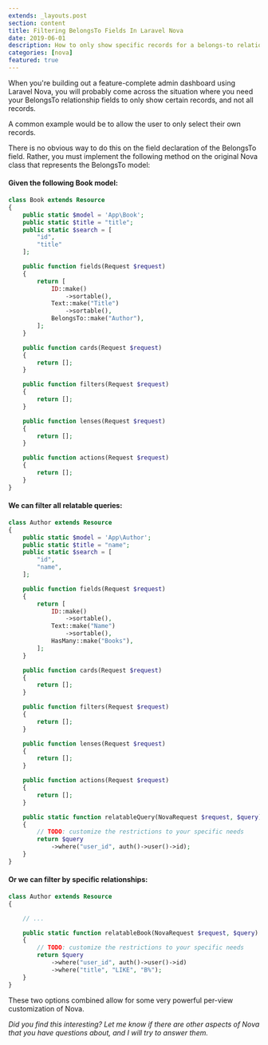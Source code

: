 ```yaml
---
extends: _layouts.post
section: content
title: Filtering BelongsTo Fields In Laravel Nova
date: 2019-06-01
description: How to only show specific records for a belongs-to relationship in Laravel Nova.
categories: [nova]
featured: true
---
```


When you're building out a feature-complete admin dashboard using Laravel Nova, you will probably come across the situation where you need your BelongsTo relationship fields to only show certain records, and not all records.

A common example would be to allow the user to only select their own records. 

There is no obvious way to do this on the field declaration of the BelongsTo field. Rather, you must implement the following method on the original Nova class that represents the BelongsTo model:

#### Given the following Book model:
```php
class Book extends Resource
{
    public static $model = 'App\Book';
    public static $title = "title";
    public static $search = [
        "id",
        "title"
    ];

    public function fields(Request $request)
    {
        return [
            ID::make()
                ->sortable(),
            Text::make("Title")
                ->sortable(),
            BelongsTo::make("Author"),
        ];
    }

    public function cards(Request $request)
    {
        return [];
    }

    public function filters(Request $request)
    {
        return [];
    }

    public function lenses(Request $request)
    {
        return [];
    }

    public function actions(Request $request)
    {
        return [];
    }
}
```

#### We can filter all relatable queries:
```php
class Author extends Resource
{
    public static $model = 'App\Author';
    public static $title = "name";
    public static $search = [
        "id",
        "name",
    ];

    public function fields(Request $request)
    {
        return [
            ID::make()
                ->sortable(),
            Text::make("Name")
                ->sortable(),
            HasMany::make("Books"),
        ];
    }

    public function cards(Request $request)
    {
        return [];
    }

    public function filters(Request $request)
    {
        return [];
    }

    public function lenses(Request $request)
    {
        return [];
    }

    public function actions(Request $request)
    {
        return [];
    }

    public static function relatableQuery(NovaRequest $request, $query)
    {
        // TODO: customize the restrictions to your specific needs
        return $query
            ->where("user_id", auth()->user()->id);
    }
}
```

#### Or we can filter by specific relationships:
```php
class Author extends Resource
{

    // ...

    public static function relatableBook(NovaRequest $request, $query)
    {
        // TODO: customize the restrictions to your specific needs
        return $query
            ->where("user_id", auth()->user()->id)
            ->where("title", "LIKE", "B%");
    }
}
```

These two options combined allow for some very powerful per-view customization of Nova.

*Did you find this interesting? Let me know if there are other aspects of Nova that you have questions about, and I will try to answer them.*
